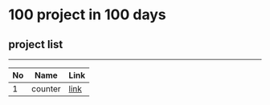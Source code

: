 # 100 project in 100 days

## project list

---

| No  | Name    | Link                                                  |
| --- | ------- | ----------------------------------------------------- |
| 1   | counter | [link](https://najmul-islam-counter-app.netlify.app/) |
